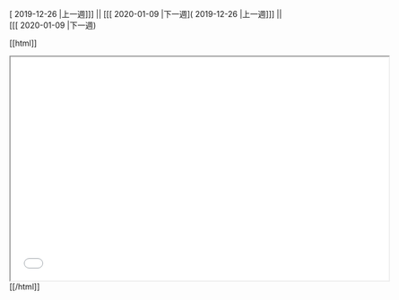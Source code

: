 [ 2019-12-26 |上一週]]] || [[[ 2020-01-09 |下一週]( 2019-12-26 |上一週]]] || [[[ 2020-01-09 |下一週)



[[html]]
<iframe src='<http://pad.hackingthursday.org>  ?showControls=true&showChat=true&showLineNumbers=true&useMonospaceFont=false' width=675 height=400></iframe>
[[/html]]